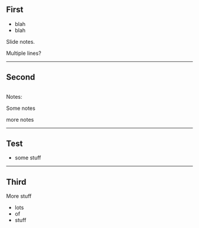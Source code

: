 ## First

- blah
- blah

<aside class="notes" data-markdown>
Slide notes.

Multiple lines?
</aside>

---

## Second

<pre data-src="test.py"></pre>

Notes:

Some notes

more notes

---

## Test

- some stuff

---

## Third

More stuff

- lots
- of<!-- .element: class="fragment" -->
- stuff<!-- .element: class="fragment" -->
